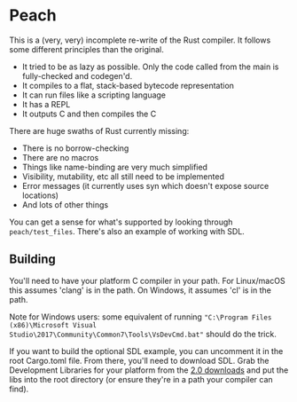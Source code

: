 # Peach

This is a (very, very) incomplete re-write of the Rust compiler. It follows some different principles than the original.

* It tried to be as lazy as possible. Only the code called from the main is fully-checked and codegen'd.
* It compiles to a flat, stack-based bytecode representation
* It can run files like a scripting language
* It has a REPL
* It outputs C and then compiles the C

There are huge swaths of Rust currently missing:

* There is no borrow-checking
* There are no macros
* Things like name-binding are very much simplified
* Visibility, mutability, etc all still need to be implemented
* Error messages (it currently uses syn which doesn't expose source locations)
* And lots of other things

You can get a sense for what's supported by looking through `peach/test_files`.  There's also an example of working with SDL.

## Building

You'll need to have your platform C compiler in your path. For Linux/macOS this assumes 'clang' is in the path. On Windows, it assumes 'cl' is in the path.

Note for Windows users: some equivalent of running `"C:\Program Files (x86)\Microsoft Visual Studio\2017\Community\Common7\Tools\VsDevCmd.bat"` should do the trick.

If you want to build the optional SDL example, you can uncomment it in the root Cargo.toml file. From there, you'll need to download SDL. Grab the Development Libraries for your platform from the [2.0 downloads](https://libsdl.org/download-2.0.php) and put the libs into the root directory (or ensure they're in a path your compiler can find).
